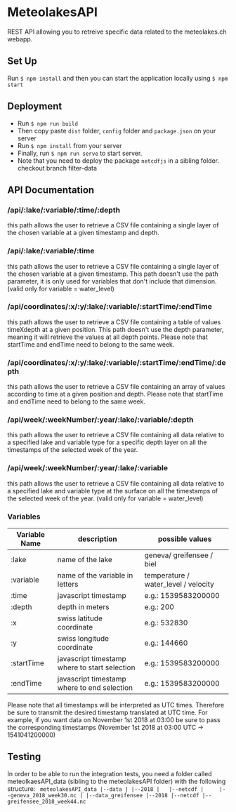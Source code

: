# MeteolakesAPI

REST API allowing you to retreive specific data related to the meteolakes.ch webapp.

## Set Up

Run `$ npm install` and then you can start the application locally using `$ npm start `

## Deployment

* Run `$ npm run build`
* Then copy paste `dist` folder, `config` folder and `package.json` on your server
* Run `$ npm install` from your server
* Finally, run `$ npm run serve` to start server.
* Note that you need to deploy the package `netcdfjs` in a sibling folder. checkout branch filter-data

## API Documentation

### /api/:lake/:variable/:time/:depth
this path allows the user to retrieve a CSV file containing a single layer of the chosen variable at a given timestamp and depth.  

### /api/:lake/:variable/:time
this path allows the user to retrieve a CSV file containing a single layer of the chosen variable at a given timestamp. This path doesn't use the path parameter, it is only used for variables that don't include that dimension. (valid only for variable = water_level)

### /api/coordinates/:x/:y/:lake/:variable/:startTime/:endTime
this path allows the user to retrieve a CSV file containing a table of values timeXdepth at a given position. This path doesn't use the depth parameter, meaning it will retrieve the values at all depth points. Please note that startTime and endTime need to belong to the same week. 

### /api/coordinates/:x/:y/:lake/:variable/:startTime/:endTime/:depth
this path allows the user to retrieve a CSV file containing an array of values according to time at a given position and depth. Please note that startTime and endTime need to belong to the same week.

### /api/week/:weekNumber/:year/:lake/:variable/:depth
this path allows the user to retrieve a CSV file containing all data relative to a specified lake and variable type for a specific depth layer on all the timestamps of the selected week of the year.

### /api/week/:weekNumber/:year/:lake/:variable
this path allows the user to retrieve a CSV file containing all data relative to a specified lake and variable type at the surface on all the timestamps of the selected week of the year. (valid only for variable = water_level)

### Variables
| Variable Name | description                                   | possible values                                                     |
| ------------- | --------------------------------------------- | ------------------------------------------------------------------- |
| :lake         | name of the lake                              | geneva/ greifensee / biel                                           |
| :variable     | name of the variable in letters               | temperature / water_level / velocity                                |
| :time         | javascript timestamp                          | e.g.: 1539583200000                                                 |
| :depth        | depth in meters                               | e.g.: 200                                                           |
| :x            | swiss latitude coordinate                     | e.g.: 532830                                                        |
| :y            | swiss longitude coordinate                    | e.g.: 144660                                                        |
| :startTime    | javascript timestamp where to start selection | e.g.: 1539583200000                                                 |
| :endTime      | javascript timestamp where to end selection   | e.g.: 1539583200000                                                 |

Please note that all timestamps will be interpreted as UTC times. Therefore be sure to transmit the desired timestamp translated at UTC time.
For example, if you want data on November 1st 2018 at 03:00 be sure to pass the corresponding timestamps (November 1st 2018 at 03:00 UTC ->
1541041200000)

## Testing
In order to be able to run the integration tests, you need a folder called meteolkaesAPI_data (sibling to the meteolakesAPI folder) with the following structure:
`
meteolakesAPI_data
|--data
| |--2018
|   |--netcdf
|     |--geneva_2018_week30.nc
|
|--data_greifensee
  |--2018
    |--netcdf
      |--greifensee_2018_week44.nc`